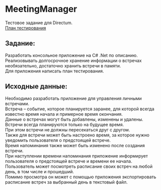 # MeetingManager
Тестовое задание для Directum. <br>
[План тестирования](https://github.com/xSgVx/MeetingManager/blob/main/%D0%9F%D0%BB%D0%B0%D0%BD%20%D1%82%D0%B5%D1%81%D1%82%D0%B8%D1%80%D0%BE%D0%B2%D0%B0%D0%BD%D0%B8%D1%8F.md)<br>

## Задание:
Разработать консольное приложение на C# .Net по описанию. <br>
Реализовывать долгосрочное хранение информации о встречах необязательно, достаточно хранить встречи в памяти. <br>
Для приложения написать план тестирования. <br>

## Исходные данные: <br>
Необходимо разработать приложение для управления личными встречами.<br>
Встреча – событие, которое планируется заранее, для которой всегда известно время начала и примерное время окончания.<br>
Данные о встречах могут быть добавлены, изменены и удалены. Встречи всегда планируются только на будущее время.<br>
При этом встречи не должны пересекаться друг с другом.<br>
Также для встречи может быть настроено время, за которое нужно уведомить пользователя о предстоящей встрече.<br>
Время напоминания также может быть изменено после создания встречи.<br>
При наступлении времени напоминания приложение информирует пользователя о предстоящей встрече и времени ее начала.<br>
Пользователь может посмотреть расписание своих встреч на любой день, в том числе и прошедший.<br>
Помимо просмотра он может с помощью приложения экспортировать расписание встреч за выбранный день в текстовый файл.